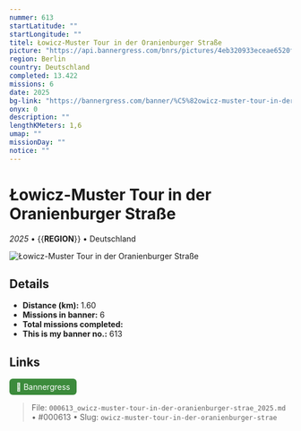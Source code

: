 ```yaml
---
nummer: 613
startLatitude: ""
startLongitude: ""
titel: Łowicz-Muster Tour in der Oranienburger Straße
picture: "https://api.bannergress.com/bnrs/pictures/4eb320933eceae6520fde68d35d23d05"
region: Berlin
country: Deutschland
completed: 13.422
missions: 6
date: 2025
bg-link: "https://bannergress.com/banner/%C5%82owicz-muster-tour-in-der-oranienburger-stra%C3%9Fe-75f1"
onyx: 0
description: ""
lengthKMeters: 1,6
umap: ""
missionDay: ""
notice: ""
---
```

# Łowicz-Muster Tour in der Oranienburger Straße

*2025* • {{__REGION__}} • Deutschland

![Łowicz-Muster Tour in der Oranienburger Straße](https://api.bannergress.com/bnrs/pictures/4eb320933eceae6520fde68d35d23d05)



## Details
- **Distance (km):** 1.60
- **Missions in banner:** 6
- **Total missions completed:** 
- **This is my banner no.:** 613





## Links
<a href="https://bannergress.com/banner/%C5%82owicz-muster-tour-in-der-oranienburger-stra%C3%9Fe-75f1" target="_blank" style="display:inline-block;margin-right:8px;padding:6px 12px;background:#3c8b3c;color:#fff;text-decoration:none;border-radius:6px;">🔗 Bannergress</a>



> File: `000613_owicz-muster-tour-in-der-oranienburger-strae_2025.md` • #000613 • Slug: `owicz-muster-tour-in-der-oranienburger-strae`

